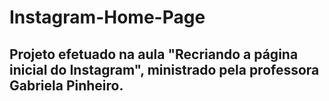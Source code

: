 # Instagram-Home-Page

## Projeto efetuado na aula "Recriando a página inicial do Instagram", ministrado pela professora Gabriela Pinheiro.


